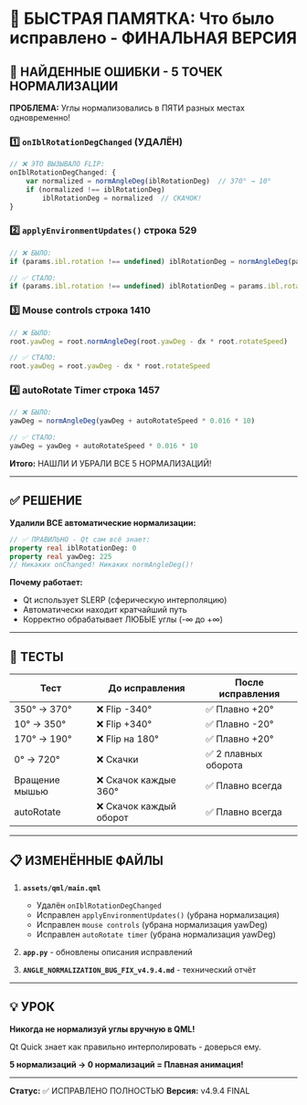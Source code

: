 # 🎯 БЫСТРАЯ ПАМЯТКА: Что было исправлено - ФИНАЛЬНАЯ ВЕРСИЯ

## 🐛 НАЙДЕННЫЕ ОШИБКИ - 5 ТОЧЕК НОРМАЛИЗАЦИИ

**ПРОБЛЕМА:** Углы нормализовались в ПЯТИ разных местах одновременно!

### 1️⃣ **`onIblRotationDegChanged` (УДАЛЁН)**
```qml
// ❌ ЭТО ВЫЗЫВАЛО FLIP:
onIblRotationDegChanged: {
    var normalized = normAngleDeg(iblRotationDeg)  // 370° → 10°
    if (normalized !== iblRotationDeg)
        iblRotationDeg = normalized  // СКАЧОК!
}
```

### 2️⃣ **`applyEnvironmentUpdates()` строка 529**
```qml
// ❌ БЫЛО:
if (params.ibl.rotation !== undefined) iblRotationDeg = normAngleDeg(params.ibl.rotation)

// ✅ СТАЛО:
if (params.ibl.rotation !== undefined) iblRotationDeg = params.ibl.rotation
```

### 3️⃣ **Mouse controls строка 1410**
```qml
// ❌ БЫЛО:
root.yawDeg = root.normAngleDeg(root.yawDeg - dx * root.rotateSpeed)

// ✅ СТАЛО:
root.yawDeg = root.yawDeg - dx * root.rotateSpeed
```

### 4️⃣ **autoRotate Timer строка 1457**
```qml
// ❌ БЫЛО:
yawDeg = normAngleDeg(yawDeg + autoRotateSpeed * 0.016 * 10)

// ✅ СТАЛО:
yawDeg = yawDeg + autoRotateSpeed * 0.016 * 10
```

**Итого:** НАШЛИ И УБРАЛИ ВСЕ 5 НОРМАЛИЗАЦИЙ!

---

## ✅ РЕШЕНИЕ

**Удалили ВСЕ автоматические нормализации:**
```qml
// ✅ ПРАВИЛЬНО - Qt сам всё знает:
property real iblRotationDeg: 0
property real yawDeg: 225
// Никаких onChanged! Никаких normAngleDeg()!
```

**Почему работает:**
- Qt использует SLERP (сферическую интерполяцию)
- Автоматически находит кратчайший путь
- Корректно обрабатывает ЛЮБЫЕ углы (-∞ до +∞)

---

## 🧪 ТЕСТЫ

| Тест | До исправления | После исправления |
|------|---------------|-------------------|
| 350° → 370° | ❌ Flip -340° | ✅ Плавно +20° |
| 10° → 350° | ❌ Flip +340° | ✅ Плавно -20° |
| 170° → 190° | ❌ Flip на 180° | ✅ Плавно +20° |
| 0° → 720° | ❌ Скачки | ✅ 2 плавных оборота |
| Вращение мышью | ❌ Скачок каждые 360° | ✅ Плавно всегда |
| autoRotate | ❌ Скачок каждый оборот | ✅ Плавно всегда |

---

## 📋 ИЗМЕНЁННЫЕ ФАЙЛЫ

1. **`assets/qml/main.qml`**
   - Удалён `onIblRotationDegChanged`
   - Исправлен `applyEnvironmentUpdates()` (убрана нормализация)
   - Исправлен `mouse controls` (убрана нормализация yawDeg)
   - Исправлен `autoRotate timer` (убрана нормализация yawDeg)

2. **`app.py`** - обновлены описания исправлений

3. **`ANGLE_NORMALIZATION_BUG_FIX_v4.9.4.md`** - технический отчёт

---

## 💡 УРОК

**Никогда не нормализуй углы вручную в QML!**

Qt Quick знает как правильно интерполировать - доверься ему.

**5 нормализаций → 0 нормализаций = Плавная анимация!**

---

**Статус:** ✅ ИСПРАВЛЕНО ПОЛНОСТЬЮ
**Версия:** v4.9.4 FINAL

